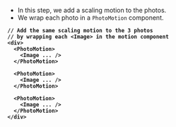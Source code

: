 - In this step, we add a scaling motion to the photos.
- We wrap each photo in a `PhotoMotion` component.

<div style="font-weight: bold;">

```tsx
// Add the same scaling motion to the 3 photos
// by wrapping each <Image> in the motion component
<div>
  <PhotoMotion>
    <Image ... />
  </PhotoMotion>

  <PhotoMotion>
    <Image ... />
  </PhotoMotion>

  <PhotoMotion>
    <Image ... />
  </PhotoMotion>
</div>
```

</div>
